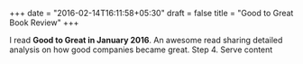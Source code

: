 +++
date = "2016-02-14T16:11:58+05:30"
draft = false
title = "Good to Great Book Review"
+++

I read **Good to Great in January 2016**. An awesome read sharing detailed analysis on how good companies became great.
Step 4. Serve content
